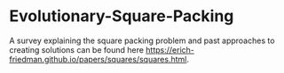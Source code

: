 # Evolutionary-Square-Packing
A survey explaining the square packing problem and past approaches to creating solutions can be found here https://erich-friedman.github.io/papers/squares/squares.html. 
